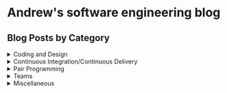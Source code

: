 # Andrew's software engineering blog

## Blog Posts by Category

<details>
  <summary>Coding and Design</summary>
<ul>
  <li><a href="https://amcneil36.github.io/blogs/when-is-it-appropriate-to-refactor-previously-existing-code">When is it appropriate to refactor previously existing code?</a></li>
  <li><a href="https://amcneil36.github.io/blogs/how-much-up-upfront-design-should-be-done-before-coding">How much upfront design should be done before coding?</a></li>
  <li><a href="https://amcneil36.github.io/blogs/to-what-extent-should-we-consider-future-potential-usecases-when-doing-design">To what extent should we consider future potential usecases when doing design?</a></li>
</ul>
</details>

<details>
  <summary>Continuous Integration/Continuous Delivery</summary>
<ul>
  <li><a href="https://amcneil36.github.io/blogs/version-control-branching-strategy-recommendations">Version Control Branching Strategy Recommendations</a></li>
  <li><a href="https://amcneil36.github.io/blogs/local-and-ci-server-build-recommendations">Local and Ci-Server Build Recommendations</a></li>
</ul>
</details>

<details>
  <summary>Pair Programming</summary>
<ul>
  <li><a href="https://amcneil36.github.io/blogs/pair-programming-is-it-worth-it">Pair Programming: is it worth it?</a></li>
  <li><a href="https://amcneil36.github.io/blogs/maximizing-the-return-on-investment-of-pair-programming">Maximizing the return on investment of pair programming</a></li>
</ul>
</details>

<details>
  <summary>Teams</summary>  
<ul>
  <li><a href="https://amcneil36.github.io/blogs/feature-teams-vs-component-teams-which-one-is-better">Feature teams vs component teams-which one is better?</a></li>
  <li><a href="https://amcneil36.github.io/blogs/when-should-a-component-team-be-used">When should a component team be used?</a></li>
  <li><a href="https://amcneil36.github.io/blogs/to-what-extent-should-team-members-generalize-or-specialize">To what extent should team members generalize or specialize?</a></li>  
</ul>
</details>

<details>
  <summary>Miscellaneous</summary>  
<ul>
  <li><a href="https://amcneil36.github.io/blogs/defect-management-recommendations">Defect Management Recommendations</a></li>
</ul>
</details>
